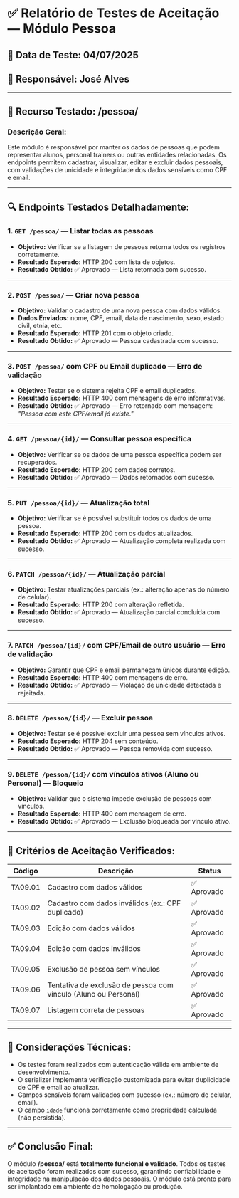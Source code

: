 # ✅ Relatório de Testes de Aceitação — Módulo **Pessoa**

## 📅 Data de Teste: 04/07/2025

## 👤 Responsável: José Alves

---

## 🧩 Recurso Testado: **/pessoa/**

### Descrição Geral:

Este módulo é responsável por manter os dados de pessoas que podem representar alunos, personal trainers ou outras entidades relacionadas. Os endpoints permitem cadastrar, visualizar, editar e excluir dados pessoais, com validações de unicidade e integridade dos dados sensíveis como CPF e email.

---

## 🔍 Endpoints Testados Detalhadamente:

### 1. `GET /pessoa/` — **Listar todas as pessoas**

- **Objetivo:** Verificar se a listagem de pessoas retorna todos os registros corretamente.
- **Resultado Esperado:** HTTP 200 com lista de objetos.
- **Resultado Obtido:** ✅ Aprovado — Lista retornada com sucesso.

---

### 2. `POST /pessoa/` — **Criar nova pessoa**

- **Objetivo:** Validar o cadastro de uma nova pessoa com dados válidos.
- **Dados Enviados:** nome, CPF, email, data de nascimento, sexo, estado civil, etnia, etc.
- **Resultado Esperado:** HTTP 201 com o objeto criado.
- **Resultado Obtido:** ✅ Aprovado — Pessoa cadastrada com sucesso.

---

### 3. `POST /pessoa/` com CPF ou Email duplicado — **Erro de validação**

- **Objetivo:** Testar se o sistema rejeita CPF e email duplicados.
- **Resultado Esperado:** HTTP 400 com mensagens de erro informativas.
- **Resultado Obtido:** ✅ Aprovado — Erro retornado com mensagem: *"Pessoa com este CPF/email já existe."*

---

### 4. `GET /pessoa/{id}/` — **Consultar pessoa específica**

- **Objetivo:** Verificar se os dados de uma pessoa específica podem ser recuperados.
- **Resultado Esperado:** HTTP 200 com dados corretos.
- **Resultado Obtido:** ✅ Aprovado — Dados retornados com sucesso.

---

### 5. `PUT /pessoa/{id}/` — **Atualização total**

- **Objetivo:** Verificar se é possível substituir todos os dados de uma pessoa.
- **Resultado Esperado:** HTTP 200 com os dados atualizados.
- **Resultado Obtido:** ✅ Aprovado — Atualização completa realizada com sucesso.

---

### 6. `PATCH /pessoa/{id}/` — **Atualização parcial**

- **Objetivo:** Testar atualizações parciais (ex.: alteração apenas do número de celular).
- **Resultado Esperado:** HTTP 200 com alteração refletida.
- **Resultado Obtido:** ✅ Aprovado — Atualização parcial concluída com sucesso.

---

### 7. `PATCH /pessoa/{id}/` com CPF/Email de outro usuário — **Erro de validação**

- **Objetivo:** Garantir que CPF e email permaneçam únicos durante edição.
- **Resultado Esperado:** HTTP 400 com mensagens de erro.
- **Resultado Obtido:** ✅ Aprovado — Violação de unicidade detectada e rejeitada.

---

### 8. `DELETE /pessoa/{id}/` — **Excluir pessoa**

- **Objetivo:** Testar se é possível excluir uma pessoa sem vínculos ativos.
- **Resultado Esperado:** HTTP 204 sem conteúdo.
- **Resultado Obtido:** ✅ Aprovado — Pessoa removida com sucesso.

---

### 9. `DELETE /pessoa/{id}/` com vínculos ativos (Aluno ou Personal) — **Bloqueio**

- **Objetivo:** Validar que o sistema impede exclusão de pessoas com vínculos.
- **Resultado Esperado:** HTTP 400 com mensagem de erro.
- **Resultado Obtido:** ✅ Aprovado — Exclusão bloqueada por vínculo ativo.

---

## 🧪 Critérios de Aceitação Verificados:

| Código     | Descrição                                                                                   | Status   |
|------------|---------------------------------------------------------------------------------------------|----------|
| TA09.01    | Cadastro com dados válidos                                                                  | ✅ Aprovado |
| TA09.02    | Cadastro com dados inválidos (ex.: CPF duplicado)                                           | ✅ Aprovado |
| TA09.03    | Edição com dados válidos                                                                    | ✅ Aprovado |
| TA09.04    | Edição com dados inválidos                                                                  | ✅ Aprovado |
| TA09.05    | Exclusão de pessoa sem vínculos                                                              | ✅ Aprovado |
| TA09.06    | Tentativa de exclusão de pessoa com vínculo (Aluno ou Personal)                              | ✅ Aprovado |
| TA09.07    | Listagem correta de pessoas                                                                 | ✅ Aprovado |

---

## 📌 Considerações Técnicas:

- Os testes foram realizados com autenticação válida em ambiente de desenvolvimento.
- O serializer implementa verificação customizada para evitar duplicidade de CPF e email ao atualizar.
- Campos sensíveis foram validados com sucesso (ex.: número de celular, email).
- O campo `idade` funciona corretamente como propriedade calculada (não persistida).

---

## ✅ Conclusão Final:

O módulo **/pessoa/** está **totalmente funcional e validado**. Todos os testes de aceitação foram realizados com sucesso, garantindo confiabilidade e integridade na manipulação dos dados pessoais. O módulo está pronto para ser implantado em ambiente de homologação ou produção.
